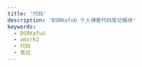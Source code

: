 ```yaml
---
title: '代码'
description: 'DSRKafuU 个人博客代码笔记模块'
keywords:
  - DSRKafuU
  - amzrk2
  - 代码
  - 笔记
---
```

